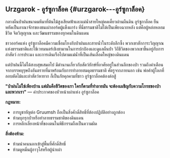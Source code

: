 ## **Urzgarok \- อูร์ซูกาล็อค** {#urzgarok---อูร์ซูกาล็อค}

กลางผืนป่าฝนขนาดมหึมาที่ต้นไม้สูงเสียดฟ้าและแม่น้ำสายใหญ่คดเคี้ยวผ่านผืนดิน อูร์ซูกาล็อค ยืนหยัดเป็นอาณาจักรของชนเผ่าออร์คผู้แข็งแกร่ง ที่นี่ธรรมชาติไม่ได้เป็นเพียงฉากหลัง แต่คือผู้หล่อหลอมชีวิต จิตวิญญาณ และวัฒนธรรมของทุกคนในดินแดน

ชาวออร์คแห่ง อูร์ซูกาล็อคมีความเชื่อมโยงกับป่าฝนและสายน้ำในระดับลึกซึ้ง พวกเขาสักการะวิญญาณแห่งธรรมชาติและใช้เวทมนตร์เชิงชามานในการปกป้องและดูแลผืนป่า วิถีชีวิตของพวกเขาขึ้นอยู่กับการล่าสัตว์ การประมง และการเดินเรือไปตามแม่น้ำที่เป็นเส้นเลือดใหญ่ของดินแดน

แต่ป่าฝนนี้ไม่ได้สงบสุขเสมอไป มีตำนานเกี่ยวกับสัตว์ยักษ์ที่อาศัยอยู่ในส่วนลึกของป่า รวมถึงคำเตือนจากบรรพบุรุษถึงอันตรายที่มาพร้อมกับการทำลายสมดุลธรรมชาติ ศัตรูจากภายนอก เช่น พ่อค้าผู้โลภที่ลอบตัดไม้และล่าสัตว์หายาก ก็เป็นภัยคุกคามที่ชาว อูร์ซูกาล็อคต้องต่อสู้

**"ป่าฝนไม่ใช่เพียงบ้าน แต่มันคือชีวิตของเรา ใครก็ตามที่ทำลายมัน จะต้องเผชิญกับความโกรธของป่าและพวกเรา"** — คำประกาศของหัวหน้าเผ่าแห่ง อูร์ซูกาล็อค

**กฎหมาย:**

* การบูชายัญต่อ Gruumsh ถือเป็นสิ่งศักดิ์สิทธิ์ที่ต้องปฏิบัติอย่างถูกต้อง  
* ห้ามบุกรุกป่าหรือทำลายธรรมชาติของดินแดน  
* การหลีกเลี่ยงหน้าที่ของตนในพิธีกรรมถือเป็นความผิด

**สิ่งต้องห้าม:**

* ห้ามนำคนนอกเข้าสู่พื้นที่ศักดิ์สิทธิ์  
* ห้ามดูหมิ่นผู้อาวุโสหรือผู้นำเผ่า
